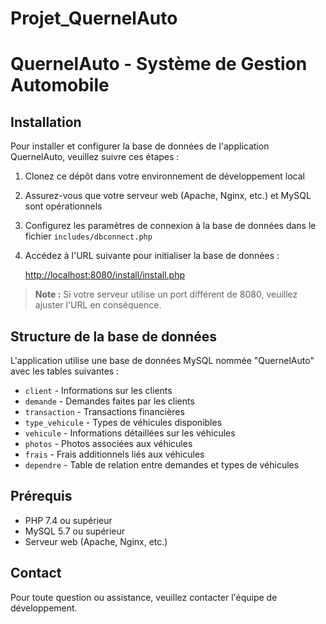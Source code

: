 # Projet_QuernelAuto
# QuernelAuto - Système de Gestion Automobile

## Installation

Pour installer et configurer la base de données de l'application QuernelAuto, veuillez suivre ces étapes :

1. Clonez ce dépôt dans votre environnement de développement local
2. Assurez-vous que votre serveur web (Apache, Nginx, etc.) et MySQL sont opérationnels
3. Configurez les paramètres de connexion à la base de données dans le fichier `includes/dbconnect.php`
4. Accédez à l'URL suivante pour initialiser la base de données :

   [http://localhost:8080/install/install.php](http://localhost:8080/install/install.php)

> **Note :** Si votre serveur utilise un port différent de 8080, veuillez ajuster l'URL en conséquence.

## Structure de la base de données

L'application utilise une base de données MySQL nommée "QuernelAuto" avec les tables suivantes :

- `client` - Informations sur les clients
- `demande` - Demandes faites par les clients
- `transaction` - Transactions financières
- `type_vehicule` - Types de véhicules disponibles
- `vehicule` - Informations détaillées sur les véhicules
- `photos` - Photos associées aux véhicules
- `frais` - Frais additionnels liés aux véhicules
- `dependre` - Table de relation entre demandes et types de véhicules

## Prérequis

- PHP 7.4 ou supérieur
- MySQL 5.7 ou supérieur
- Serveur web (Apache, Nginx, etc.)

## Contact

Pour toute question ou assistance, veuillez contacter l'équipe de développement.